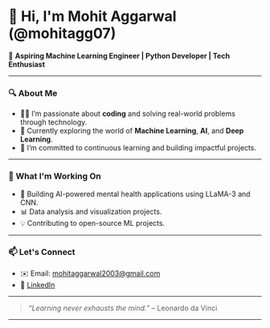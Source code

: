 # 👋 Hi, I'm Mohit Aggarwal (@mohitagg07)

🎯 **Aspiring Machine Learning Engineer | Python Developer | Tech Enthusiast**

---

### 🔍 About Me

- 👨‍💻 I’m passionate about **coding** and solving real-world problems through technology.
- 🧠 Currently exploring the world of **Machine Learning**, **AI**, and **Deep Learning**.
- 🌱 I’m committed to continuous learning and building impactful projects.

---



### 🚀 What I'm Working On

- 🤖 Building AI-powered mental health applications using LLaMA-3 and CNN.
- 📊 Data analysis and visualization projects.
- 💡 Contributing to open-source ML projects.

---

### 📫 Let's Connect

- ✉️ Email: mohitaggarwal2003@gmail.com  
- 💼 [LinkedIn](https://www.linkedin.com/in/mohit-aggarwal-8041b9242/)  


---

> _“Learning never exhausts the mind.”_ – Leonardo da Vinci

---
